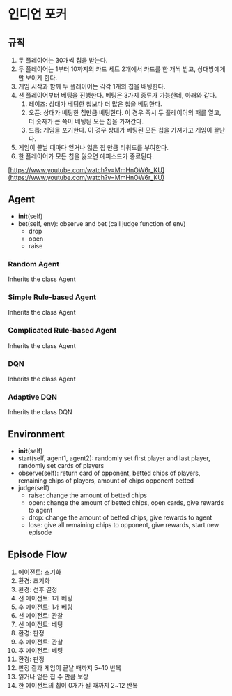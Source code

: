 # 인디언 포커

## 규칙

1. 두 플레이어는 30개씩 칩을 받는다.
2. 두 플레이어는 1부터 10까지의 카드 세트 2개에서 카드를 한 개씩 받고, 상대방에게만 보이게 한다.
3. 게임 시작과 함께 두 플레이어는 각각 1개의 칩을 배팅한다.
4. 선 플레이어부터 베팅을 진행한다. 베팅은 3가지 종류가 가능한데, 아래와 같다.
    1. 레이즈: 상대가 베팅한 칩보다 더 많은 칩을 베팅한다. 
    2. 오픈: 상대가 베팅한 칩만큼 베팅한다. 이 경우 즉시 두 플레이어의 패를 열고, 더 숫자가 큰 쪽이 베팅된 모든 칩을 가져간다.
    3. 드롭: 게임을 포기한다. 이 경우 상대가 베팅된 모든 칩을 가져가고 게임이 끝난다.
5. 게임이 끝날 때마다 얻거나 잃은 칩 만큼 리워드를 부여한다.
6. 한 플레이어가 모든 칩을 잃으면 에피소드가 종료된다.

[https://www.youtube.com/watch?v=MmHnOW6r_KU](https://www.youtube.com/watch?v=MmHnOW6r_KU)

## Agent

- __init__(self)
- bet(self, env): observe and bet (call judge function of env)
    - drop
    - open
    - raise

### Random Agent

Inherits the class Agent

### Simple Rule-based Agent

Inherits the class Agent

### Complicated Rule-based Agent

Inherits the class Agent

### DQN

Inherits the class Agent

### Adaptive DQN

Inherits the class DQN

## Environment

- __init__(self)
- start(self, agent1, agent2): randomly set first player and last player, randomly set cards of players
- observe(self): return card of opponent, betted chips of players, remaining chips of players, amount of chips opponent betted
- judge(self)
    - raise: change the amount of betted chips
    - open: change the amount of betted chips, open cards, give rewards to agent
    - drop:  change the amount of betted chips, give rewards to agent
    - lose: give all remaining chips to opponent, give rewards, start new episode

## Episode Flow

1. 에이전트: 초기화
2. 환경: 초기화
3. 환경: 선후 결정 
4. 선 에이전트: 1개 베팅
5. 후 에이전트: 1개 베팅
6. 선 에이전트: 관찰
7. 선 에이전트: 베팅 
8. 환경: 판정
9. 후 에이전트: 관찰
10. 후 에이전트: 베팅
11. 환경: 판정
12. 판정 결과 게임이 끝날 때까지 5~10 반복 
13. 잃거나 얻은 칩 수 만큼 보상
14. 한 에이전트의 칩이 0개가 될 때까지 2~12 반복